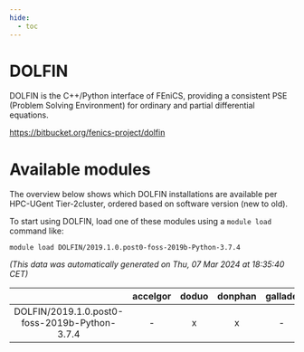 ```yaml
---
hide:
  - toc
---
```


DOLFIN
======


DOLFIN is the C++/Python interface of FEniCS, providing a consistent PSE  (Problem Solving Environment) for ordinary and partial differential equations.

https://bitbucket.org/fenics-project/dolfin
# Available modules


The overview below shows which DOLFIN installations are available per HPC-UGent Tier-2cluster, ordered based on software version (new to old).

To start using DOLFIN, load one of these modules using a `module load` command like:

```shell
module load DOLFIN/2019.1.0.post0-foss-2019b-Python-3.7.4
```

*(This data was automatically generated on Thu, 07 Mar 2024 at 18:35:40 CET)*  

| |accelgor|doduo|donphan|gallade|joltik|skitty|
| :---: | :---: | :---: | :---: | :---: | :---: | :---: |
|DOLFIN/2019.1.0.post0-foss-2019b-Python-3.7.4|-|x|x|-|x|-|
